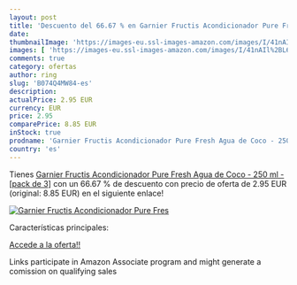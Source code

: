 ```yaml
---
layout: post
title: 'Descuento del 66.67 % en Garnier Fructis Acondicionador Pure Fres'
date: 
thumbnailImage: 'https://images-eu.ssl-images-amazon.com/images/I/41nAIl%2BL6ZL._SL200_.jpg'
images: [ 'https://images-eu.ssl-images-amazon.com/images/I/41nAIl%2BL6ZL._SL200_.jpg' ]
comments: true
category: ofertas
author: ring
slug: 'B074Q4MW84-es'
description:
actualPrice: 2.95 EUR
currency: EUR
price: 2.95
comparePrice: 8.85 EUR
inStock: true
prodname: 'Garnier Fructis Acondicionador Pure Fresh Agua de Coco - 250 ml - [pack de 3]'
country: 'es'
---
```


Tienes [Garnier Fructis Acondicionador Pure Fresh Agua de Coco - 250 ml - [pack de 3]](https://www.amazon.es/dp/B074Q4MW84/?tag=tolees-21) con un 66.67 % de descuento con precio de oferta de 2.95 EUR (original: 8.85 EUR) en el siguiente enlace!

[![Garnier Fructis Acondicionador Pure Fres](https://images-eu.ssl-images-amazon.com/images/I/41nAIl%2BL6ZL._SL200_.jpg)](https://www.amazon.es/dp/B074Q4MW84/?tag=tolees-21)

Características principales:


[Accede a la oferta!!](https://www.amazon.es/dp/B074Q4MW84/?tag=tolees-21)

Links participate in Amazon Associate program and might generate a comission on qualifying sales


